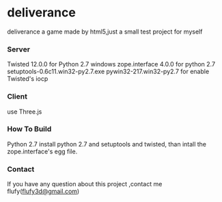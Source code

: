 deliverance
===========

deliverance a game made by html5,just a small test project for myself

### Server ###
Twisted 12.0.0 for Python 2.7 windows
zope.interface 4.0.0 for python 2.7
setuptools-0.6c11.win32-py2.7.exe 
pywin32-217.win32-py2.7 for enable Twisted's iocp

### Client ###
use Three.js

### How To Build ###
Python 2.7
    install python 2.7 and setuptools and twisted,
    than intall the zope.interface's egg file.


### Contact ###

If you have any question about this project ,contact me flufy(flufy3d@gmail.com)
